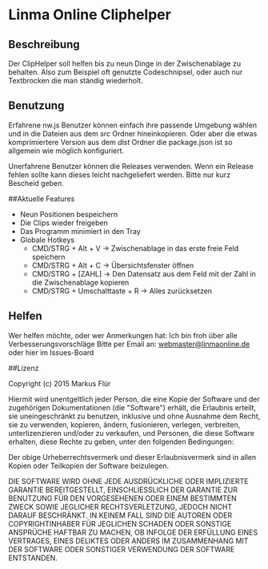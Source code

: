 
# Linma Online Cliphelper

## Beschreibung

Der ClipHelper soll helfen bis zu neun Dinge in der Zwischenablage zu behalten.
Also zum Beispiel oft genutzte Codeschnipsel, oder auch nur Textbrocken die man ständig wiederholt.

## Benutzung

Erfahrene nw.js Benutzer können einfach ihre passende Umgebung wählen und in die Dateien aus dem *src* Ordner hineinkopieren.
Oder aber die etwas komprimiertere Version aus dem *dist* Ordner
die package.json ist so allgemein wie möglich konfiguriert.

Unerfahrene Benutzer können die Releases verwenden.
Wenn ein Release fehlen sollte kann dieses leicht nachgeliefert werden.
Bitte nur kurz Bescheid geben.

##Aktuelle Features

* Neun Positionen bespeichern
* Die Clips wieder freigeben
* Das Programm minimiert in den Tray
* Globale Hotkeys
  * CMD/STRG + Alt + V -> Zwischenablage in das erste freie Feld speichern
  * CMD/STRG + Alt + C -> Übersichtsfenster öffnen
  * CMD/STRG + [ZAHL] -> Den Datensatz aus dem Feld mit der Zahl in die Zwischenablage kopieren
  * CMD/STRG + Umschalttaste + R -> Alles zurücksetzen


## Helfen

Wer helfen möchte, oder wer Anmerkungen hat: 
Ich bin froh über alle Verbesserungsvorschläge 
Bitte per Email an: webmaster@linmaonline.de oder hier im Issues-Board

##Lizenz

Copyright (c) 2015 Markus Flür

Hiermit wird unentgeltlich jeder Person, die eine Kopie der Software und der zugehörigen Dokumentationen (die "Software") erhält, die Erlaubnis erteilt, sie uneingeschränkt zu benutzen, inklusive und ohne Ausnahme dem Recht, sie zu verwenden, kopieren, ändern, fusionieren, verlegen, verbreiten, unterlizenzieren und/oder zu verkaufen, und Personen, die diese Software erhalten, diese Rechte zu geben, unter den folgenden Bedingungen:

Der obige Urheberrechtsvermerk und dieser Erlaubnisvermerk sind in allen Kopien oder Teilkopien der Software beizulegen.

DIE SOFTWARE WIRD OHNE JEDE AUSDRÜCKLICHE ODER IMPLIZIERTE GARANTIE BEREITGESTELLT, EINSCHLIESSLICH DER GARANTIE ZUR BENUTZUNG FÜR DEN VORGESEHENEN ODER EINEM BESTIMMTEN ZWECK SOWIE JEGLICHER RECHTSVERLETZUNG, JEDOCH NICHT DARAUF BESCHRÄNKT. IN KEINEM FALL SIND DIE AUTOREN ODER COPYRIGHTINHABER FÜR JEGLICHEN SCHADEN ODER SONSTIGE ANSPRÜCHE HAFTBAR ZU MACHEN, OB INFOLGE DER ERFÜLLUNG EINES VERTRAGES, EINES DELIKTES ODER ANDERS IM ZUSAMMENHANG MIT DER SOFTWARE ODER SONSTIGER VERWENDUNG DER SOFTWARE ENTSTANDEN.
